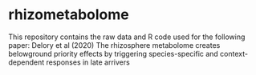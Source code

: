 # rhizometabolome
This repository contains the raw data and R code used for the following paper: Delory et al (2020) The rhizosphere metabolome creates belowground priority effects by triggering species-specific and context-dependent responses in late arrivers
